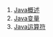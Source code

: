1. [Java概述](https://github.com/Cap0uPasCap/blog/issues/16)
2. [Java变量](https://github.com/Cap0uPasCap/blog/issues/17)
3. [Java运算符](https://github.com/Cap0uPasCap/blog/issues/18)
